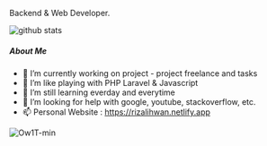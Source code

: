 Backend & Web Developer.

![github stats](https://github-readme-stats.vercel.app/api?username=rizalihwan&show_icons=true&bg_color=314e52&title_color=fff&icon_color=fff&text_color=f9f871&show_owner=false)

##### About Me

- 🔭 I’m currently working on project - project freelance and tasks
- 🌱 I’m like playing with PHP Laravel & Javascript
- 👯 I’m still learning everday and everytime
- 🤔 I’m looking for help with google, youtube, stackoverflow, etc.
- 📫 Personal Website : https://rizalihwan.netlify.app

![Ow1T-min](https://user-images.githubusercontent.com/55536560/108715187-175f8680-754d-11eb-8a6d-62be6f7f857e.gif)




